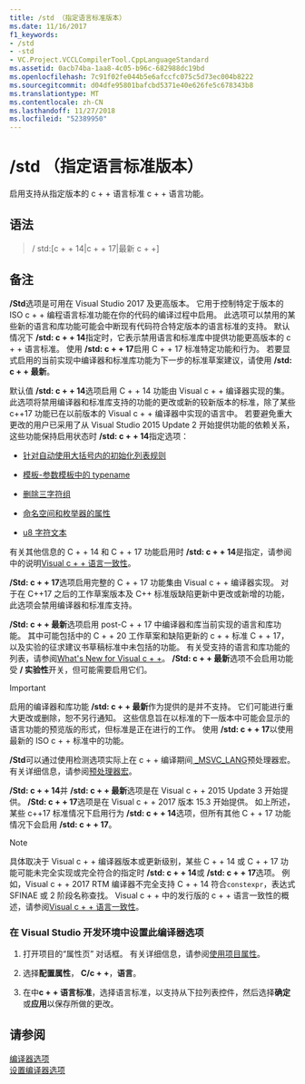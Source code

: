 ```yaml
---
title: /std （指定语言标准版本）
ms.date: 11/16/2017
f1_keywords:
- /std
- -std
- VC.Project.VCCLCompilerTool.CppLanguageStandard
ms.assetid: 0acb74ba-1aa8-4c05-b96c-682988dc19bd
ms.openlocfilehash: 7c91f02fe044b5e6afccfc075c5d73ec004b8222
ms.sourcegitcommit: d04dfe95801bafcbd5371e40e626fe5c678343b8
ms.translationtype: MT
ms.contentlocale: zh-CN
ms.lasthandoff: 11/27/2018
ms.locfileid: "52389950"
---
```

# <a name="std-specify-language-standard-version"></a>/std （指定语言标准版本）

启用支持从指定版本的 c + + 语言标准 c + + 语言功能。

## <a name="syntax"></a>语法

> / std:\[c + + 14\|c + + 17\|最新 c + +]

## <a name="remarks"></a>备注

**/Std**选项是可用在 Visual Studio 2017 及更高版本。 它用于控制特定于版本的 ISO c + + 编程语言标准功能在你的代码的编译过程中启用。 此选项可以禁用的某些新的语言和库功能可能会中断现有代码符合特定版本的语言标准的支持。 默认情况下 **/std: c + + 14**指定时，它表示禁用语言和标准库中提供功能更高版本的 c + + 语言标准。 使用 **/std: c + + 17**启用 C + + 17 标准特定功能和行为。 若要显式启用的当前实现中编译器和标准库功能为下一步的标准草案建议，请使用 **/std: c + + 最新**。

默认值 **/std: c + + 14**选项启用 C + + 14 功能由 Visual c + + 编译器实现的集。 此选项将禁用编译器和标准库支持的功能的更改或新的较新版本的标准，除了某些 c++17 功能已在以前版本的 Visual c + + 编译器中实现的语言中。 若要避免重大更改的用户已采用了从 Visual Studio 2015 Update 2 开始提供功能的依赖关系，这些功能保持启用状态时 **/std: c + + 14**指定选项：

- [针对自动使用大括号内的初始化列表规则](http://www.open-std.org/jtc1/sc22/wg21/docs/papers/2014/n3922.html)

- [模板-参数模板中的 typename](http://www.open-std.org/jtc1/sc22/wg21/docs/papers/2014/n4051.html)

- [删除三字符组](http://www.open-std.org/jtc1/sc22/wg21/docs/papers/2014/n4086.html)

- [命名空间和枚举器的属性](http://www.open-std.org/jtc1/sc22/wg21/docs/papers/2014/n4266.html)

- [u8 字符文本](http://www.open-std.org/jtc1/sc22/wg21/docs/papers/2014/n4267.html)

有关其他信息的 C + + 14 和 C + + 17 功能启用时 **/std: c + + 14**是指定，请参阅中的说明[Visual c + + 语言一致性](../../visual-cpp-language-conformance.md)。

**/Std: c + + 17**选项启用完整的 C + + 17 功能集由 Visual c + + 编译器实现。 对于在 C++17 之后的工作草案版本及 C++ 标准版缺陷更新中更改或新增的功能，此选项会禁用编译器和标准库支持。

**/Std: c + + 最新**选项启用 post-C + + 17 中编译器和库当前实现的语言和库功能。 其中可能包括中的 C + + 20 工作草案和缺陷更新的 c + + 标准 C + + 17，以及实验的征求建议书草稿标准中未包括的功能。 有关受支持的语言和库功能的列表，请参阅[What's New for Visual c + +](../../what-s-new-for-visual-cpp-in-visual-studio.md)。 **/Std: c + + 最新**选项不会启用功能受 **/ 实验性**开关，但可能需要启用它们。

> [!IMPORTANT]
> 启用的编译器和库功能 **/std: c + + 最新**作为提供的是并不支持。 它们可能进行重大更改或删除，恕不另行通知。 这些信息旨在以标准的下一版本中可能会显示的语言功能的预览版的形式，但标准是正在进行的工作。 使用 **/std: c + + 17**以使用最新的 ISO c + + 标准中的功能。

**/Std**可以通过使用检测选项实际上在 c + + 编译期间[ \_MSVC\_LANG](../../preprocessor/predefined-macros.md)预处理器宏。 有关详细信息，请参阅[预处理器宏](../../preprocessor/predefined-macros.md)。

**/Std: c + + 14**并 **/std: c + + 最新**选项是在 Visual c + + 2015 Update 3 开始提供。 **/Std: c + + 17**选项是在 Visual c + + 2017 版本 15.3 开始提供。 如上所述，某些 c++17 标准情况下启用行为 **/std: c + + 14**选项，但所有其他 C + + 17 功能情况下会启用 **/std: c + + 17**。

> [!NOTE]
> 具体取决于 Visual c + + 编译器版本或更新级别，某些 C + + 14 或 C + + 17 功能可能未完全实现或完全符合的指定时 **/std: c + + 14**或 **/std: c + + 17**选项。 例如，Visual c + + 2017 RTM 编译器不完全支持 C + + 14 符合`constexpr`，表达式 SFINAE 或 2 阶段名称查找。 Visual c + + 中的发行版的 c + + 语言一致性的概述，请参阅[Visual c + + 语言一致性](../../visual-cpp-language-conformance.md)。

### <a name="to-set-this-compiler-option-in-the-visual-studio-development-environment"></a>在 Visual Studio 开发环境中设置此编译器选项

1. 打开项目的“属性页”  对话框。 有关详细信息，请参阅[使用项目属性](../../ide/working-with-project-properties.md)。

1. 选择**配置属性**， **C/c + +**，**语言**。

1. 在中**c + + 语言标准**，选择语言标准，以支持从下拉列表控件，然后选择**确定**或**应用**以保存所做的更改。

## <a name="see-also"></a>请参阅

[编译器选项](../../build/reference/compiler-options.md)<br/>
[设置编译器选项](../../build/reference/setting-compiler-options.md)
